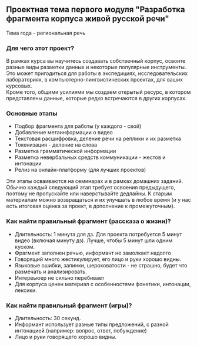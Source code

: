 ## Проектная тема первого модуля "Разработка фрагмента корпуса живой русской речи"  

Тема года - региональная речь  

### Для чего этот проект?

В рамках курса вы научитесь создавать собственный корпус, освоите разные виды разметки данных и некоторые популярные инструменты. 
Это может пригодиться для работы в экспедициях, исследовательских лабораториях, в компьютерно-лингвистических проектах, для ваших курсовых.  
Кроме того, общими усилиями мы создаем открытый ресурс, в котором представлены данные, которые редко встречаются в других корпусах.  


### Основные этапы
* Подбор фрагмента для работы (у каждого - свой)  
* Добавление метаинформации о видео  
* Текстовая расшифровка, деление речи на реплики и их разметка  
* Токенизация - деление на слова  
* Разметка грамматической информации   
* Разметка невербальных средств коммуникации - жестов и интонации  
* Релиз на онлайн-платформу (для лучших проектов)  

Эти этапы осваиваются на семинарах и в рамках домашних заданий. 
Обычно каждый следующий этап требует освоения предыдущего, поэтому не пропускайте или наверстывайте дедлайны. 
К старым материалам можно возвращаться и их улучшать в любое время (и у нас есть итоговая оценка за проект, в дополнение к промежуточным).     

### Как найти правильный фрагмент (рассказа о жизни)?
* Длительность: 1 минута для дз. Для проекта потребуется 5 минут видео (включая минуту дз). Лучше, чтобы 5 минут шли одним куском.
* Фрагмент заполнен речью, информант не замолкает надолго
* Говорящий много жестикулирует, его лицо и руки хорошо видны.  
* Языковые ошибки, запинки, шероховатости - не страшно, будет что размечать и анализировать.
* Интервьюер не сильно перебивает
* Для корпуса ценен материал с особенностями фонетики, интонации, лексики.

### Как найти правильный фрагмент (игры)?
* Длительность: 30 секунд.
* Информант использует разные типы предложений, с разной интонацией (например: вопрос, ответ, побуждение)
* Лицо и руки говорящего хорошо видны.
